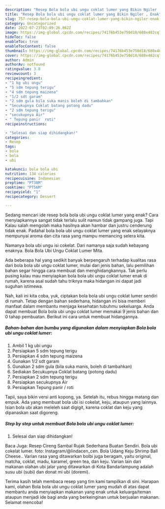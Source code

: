 ```yaml
---
description: "Resep Bola bola ubi ungu coklat lumer yang Bikin Ngiler , Enak"
title: "Resep Bola bola ubi ungu coklat lumer yang Bikin Ngiler , Enak"
slug: 757-resep-bola-bola-ubi-ungu-coklat-lumer-yang-bikin-ngiler-enak
category: Uncategorized
date: 2022-07-23T02:09:26.862Z
image: https://img-global.cpcdn.com/recipes/74176b453e750d18/680x482cq70/bola-bola-ubi-ungu-coklat-lumer-foto-resep-utama.jpg
hideToc: false
enableToc: true
enableTocContent: false
thumbnail: https://img-global.cpcdn.com/recipes/74176b453e750d18/680x482cq70/bola-bola-ubi-ungu-coklat-lumer-foto-resep-utama.jpg
cover: https://img-global.cpcdn.com/recipes/74176b453e750d18/680x482cq70/bola-bola-ubi-ungu-coklat-lumer-foto-resep-utama.jpg
author: Admin
authorAv: notfound
ratingvalue: 3.8
reviewcount: 3
recipeingredient:
- "1 kg ubi ungu"
- "5 sdm tepung terigu"
- "4 sdm tepung maizena"
- "1/2 sdt garam"
- "2 sdm gula bila suka manis boleh di tambahkan"
- "Secukupnya Coklat batang potong dadu"
- "2 sdm tepung terigu"
- "secukupnya Air"
- " Tepung panir  roti"
recipeinstructions:

- "Selesai dan siap dihidangkan!"
categories:
- Resep
tags:
- bola
- bola
- ubi

katakunci: bola bola ubi 
nutrition: 134 calories
recipecuisine: Indonesian
preptime: "PT30M"
cooktime: "PT56M"
recipeyield: "1"
recipecategory: Dessert

---
```



Sedang mencari ide resep bola bola ubi ungu coklat lumer yang enak? Cara menyiapkannya sangat tidak terlalu sulit namun tidak gampang juga. Tapi Kalau salah mengolah maka hasilnya akan hambar dan justru cenderung tidak enak. Padahal bola bola ubi ungu coklat lumer yang enak selayaknya mempunyai aroma dan cita rasa yang mampu memancing selera kita.


Namanya bola ubi ungu isi cokelat. Dari namanya saja sudah kebayang enaknya. Bola Bola Ubi Ungu Coklat Lumer Mita.

Ada beberapa hal yang sedikit banyak berpengaruh terhadap kualitas rasa dari bola bola ubi ungu coklat lumer, mulai dari jenis bahan, lalu pemilihan bahan segar hingga cara membuat dan menghidangkannya. Tak perlu pusing kalau mau menyiapkan bola bola ubi ungu coklat lumer enak di rumah, karena asal sudah tahu triknya maka hidangan ini dapat jadi suguhan istimewa.


Nah, kali ini kita coba, yuk, ciptakan bola bola ubi ungu coklat lumer sendiri di rumah. Tetap dengan bahan sederhana, hidangan ini bisa memberi manfaat dalam membantu menjaga kesehatan tubuhmu sekeluarga. Anda dapat membuat Bola bola ubi ungu coklat lumer memakai 9 jenis bahan dan 0 tahap pembuatan. Berikut ini cara untuk membuat hidangannya.

<!--inarticleads1-->

##### Bahan-bahan dan bumbu yang digunakan dalam menyiapkan Bola bola ubi ungu coklat lumer:

1. Ambil 1 kg ubi ungu
1. Persiapkan 5 sdm tepung terigu
1. Persiapkan 4 sdm tepung maizena
1. Gunakan 1/2 sdt garam
1. Gunakan 2 sdm gula (bila suka manis, boleh di tambahkan)
1. Sediakan Secukupnya Coklat batang (potong dadu)
1. Persiapkan 2 sdm tepung terigu
1. Persiapkan secukupnya Air
1. Persiapkan  Tepung panir / roti


Tapii, saya bikin versi anti kopong, ya. Setelah itu, rebus hingga matang dan empuk. Ada yang membuat bola ubi isi cokelat, keju, ataupun yang lainnya. Isian bola ubi akan meleleh saat digigit, karena coklat dan keju yang dipanaskan saat digoreng. 

<!--inarticleads2-->

##### Step by step untuk membuat Bola bola ubi ungu coklat lumer:


1. Selesai dan siap dihidangkan!

Baca Juga: Resep Cireng Sambal Rujak Sederhana Buatan Sendiri. Bola ubi cokelat lumer. foto: Instagram/@lindacen_cen. Bola Udang Keju Shrimp Ball Cheese.. Varian rasa yang ditawarkan bolbi juga beragam, yaitu original, matcha, coklat, madu, karamel, green tea, dan keju. Varian lain dari makanan olahan ubi jalar yang ditawarkan di Kota Bandarlampung adalah susu ubi (subi) dan donat mi ubi (doremi). 

Terima kasih telah membaca resep yang tim kami tampilkan di sini. Harapan kami, olahan Bola bola ubi ungu coklat lumer yang mudah di atas dapat membantu anda menyiapkan makanan yang enak untuk keluarga/teman ataupun menjadi ide bagi anda yang berkeinginan untuk berjualan makanan. Selamat mencoba!
